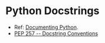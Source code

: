 # Python Docstrings

* Ref: [Documenting Python](https://devguide.python.org/documenting/).
* [PEP 257 -- Docstring Conventions](https://www.python.org/dev/peps/pep-0257/)